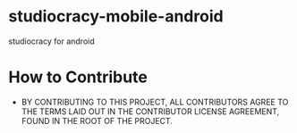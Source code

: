 # studiocracy-mobile-android
studiocracy for android
# How to Contribute
* BY CONTRIBUTING TO THIS PROJECT, ALL CONTRIBUTORS AGREE TO THE TERMS LAID OUT IN THE CONTRIBUTOR LICENSE AGREEMENT, FOUND IN THE ROOT OF THE PROJECT.
